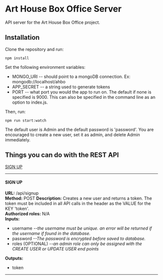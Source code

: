 # Art House Box Office Server

API server for the Art House Box Office project.

## Installation  
Clone the repository and run:

    npm install  
Set the following environment variables:

- MONGO_URI -- should point to a mongoDB connection.  Ex:  mongodb://localhost/ahbo
- APP_SECRET -- a string used to generate tokens
- PORT -- what port you would the app to run on.  The default if none is specified is 9000.  This can also be specified in the command line as an option to index.js.

Then, run:

    npm run start:watch

The default user is Admin and the default password is 'password'. You are encouraged to create a new user, set it as admin, and delete Admin immediately.

## Things you can do with the REST API

[SIGN UP](#signup)  
___

<a name="signup"></a>  
#### SIGN UP  
__URL:__ /api/signup  
__Method:__ POST
__Description:__ Creates a new user and returns a token. The token must be included in all API calls in the header as the VALUE for the KEY 'token'.  
__Authorized roles:__ N/A  
__Inputs:__

- username  *--the username must be unique. an error will be returned if the username if found in the database.*
- password  *--The password is encrypted before saved to database.*
- roles (OPTIONAL)  *--an admin role can only be assigned with the CREATE USER or UPDATE USER end points*

__Outputs:__

- token

___
